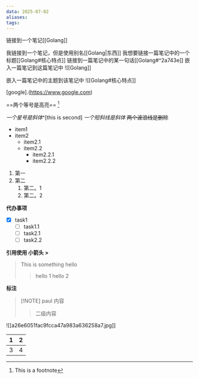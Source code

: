 ```yaml
---
data: 2025-07-02
aliases: 
tags:
---
```

链接到一个笔记[[Golang]]

我链接到一个笔记，但是使用别名[[Golang|东西]]
我想要链接一篇笔记中的一个标题[[Golang#核心特点]]
链接到一篇笔记中的某一句话[[Golang#^2a743e]]
嵌入一篇笔记到这篇笔记中
![[Golang]]


嵌入一篇笔记中的主题到该笔记中
![[Golang#核心特点]]

[google].(https://www.google.com)

==两个等号是高亮== [^1] 

[^1]: This is a footnote

*一个星号是斜体*^[this is second]
_一个短斜线是斜体_
~~两个波浪线是删除~~

- item1
- item2
	- item2.1
	- item2.2
		- item2.2.1
		- item2.2.2

1. 第一
2. 第二
	1. 第二。1
	2. 第二。2

**代办事项**
- [x] task1
	- [ ] task1.1
	- [ ] task2.1
	- [ ] task2.2

**引用使用 小箭头 >** 
> This is something
> hello
> > hello 1
> > hello 2

**标注**

> [!NOTE] paul
> 内容
> > 二级内容


![[a26e6051fac9fcca47a983a636258a7.jpg]]



| 1   | 2   |
| --- | --- |
| 3   | 4   |

